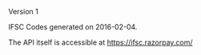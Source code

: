 Version 1

IFSC Codes generated on 2016-02-04.

The API itself is accessible at https://ifsc.razorpay.com/
